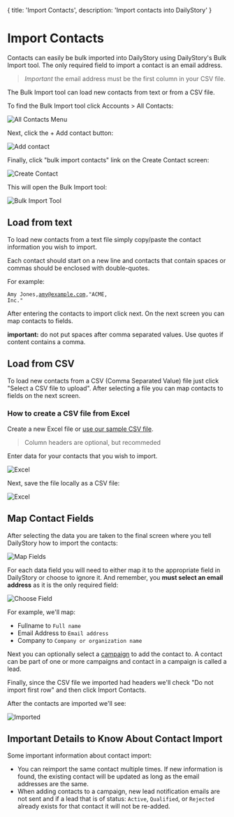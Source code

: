 {
	title: 'Import Contacts',
	description: 'Import contacts into DailyStory'
}
# Import Contacts
Contacts can easily be bulk imported into DailyStory using DailyStory's Bulk Import tool. The only required field to import a contact is an email address.

> *Important* the email address must be the first column in your CSV file. 

The Bulk Import tool can load new contacts from text or from a CSV file.

To find the Bulk Import tool click Accounts > All Contacts:
	
![All Contacts Menu](/articles/contacts/contacts-01.png "All Contacts Menu")

Next, click the + Add contact button:

![Add contact](/articles/contacts/contacts-02.png "Add contact")

Finally, click "bulk import contacts" link on the Create Contact screen:

![Create Contact](/articles/contacts/contacts-03.png "Create Contact")

This will open the Bulk Import tool:
	
![Bulk Import Tool](/articles/contacts/contacts-04.png "Bulk Import Tool")

## Load from text
To load new contacts from a text file simply copy/paste the contact information you wish to import.

Each contact should start on a new line and contacts that contain spaces or commas should be enclosed with double-quotes. 

For example:
	
<code>Amy Jones,amy@example.com,"ACME, Inc."</code> 

After entering the contacts to import click next. On the next screen you can map contacts to fields.

**important:** do not put spaces after comma separated values. Use quotes if content contains a comma.

## Load from CSV
To load new contacts from a CSV (Comma Separated Value) file just click "Select a CSV file to upload". After selecting a file you can map contacts to fields on the next screen.

### How to create a CSV file from Excel
Create a new Excel file or <a href="/articles/contacts/contacts.csv">use our sample CSV file</a>.

> Column headers are optional, but recommeded

Enter data for your contacts that you wish to import.

![Excel](/articles/contacts/excel-01.png "Excel")

Next, save the file locally as a CSV file:
	
![Excel](/articles/contacts/excel-02.png "Excel")

## Map Contact Fields
After selecting the data you are taken to the final screen where you tell DailyStory how to import the contacts:
	
![Map Fields](/articles/contacts/contacts-05.png "Map Fields")

For each data field you will need to either map it to the appropriate field in DailyStory or choose to ignore it. And remember, you **must select an email address** as it is the only required field:
	
![Choose Field](/articles/contacts/contacts-06.png "Choose Field")

For example, we'll map: 
* Fullname to <code>Full name</code>
* Email Address to <code>Email address</code>
* Company to <code>Company or organization name</code>

Next you can optionally select a [campaign](/campaigns) to add the contact to. A contact can be part of one or more campaigns and contact in a campaign is called a lead.

Finally, since the CSV file we imported had headers we'll check "Do not import first row" and then click Import Contacts.

After the contacts are imported we'll see:
	
![Imported](/articles/contacts/contacts-07.png "Imported")

## Important Details to Know About Contact Import
Some important information about contact import:
	
* You can reimport the same contact multiple times. If new information is found, the existing contact will be updated as long as the email addresses are the same.
* When adding contacts to a campaign, new lead notification emails are not sent and if a lead that is of status: <code>Active</code>, <code>Qualified</code>, or <code>Rejected</code> already exists for that contact it will not be re-added.